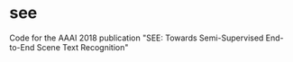 # see
Code for the AAAI 2018 publication "SEE: Towards Semi-Supervised End-to-End Scene Text Recognition"
